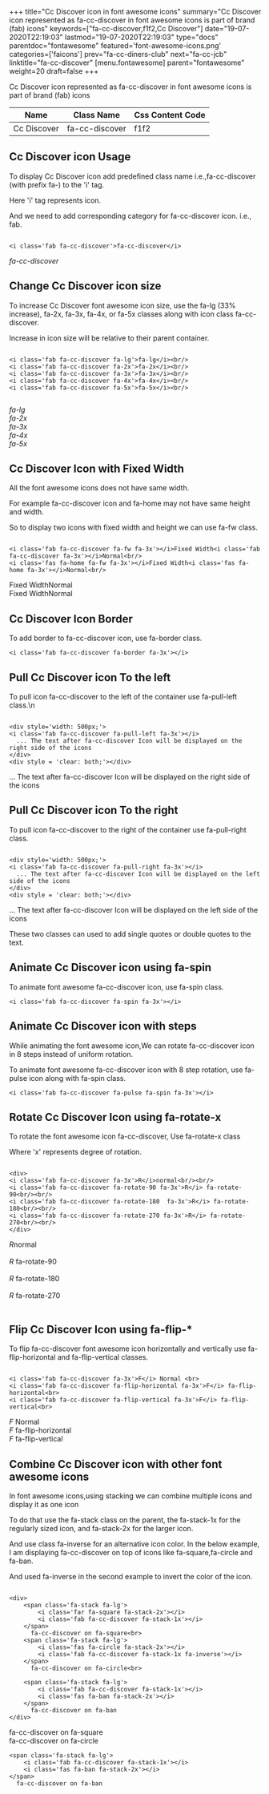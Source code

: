 +++
title="Cc Discover icon in font awesome icons"
summary="Cc Discover icon represented as fa-cc-discover in font awesome icons is part of brand (fab) icons"
keywords=["fa-cc-discover,f1f2,Cc Discover"]
date="19-07-2020T22:19:03"
lastmod="19-07-2020T22:19:03"
type="docs"
parentdoc="fontawesome"
featured='font-awesome-icons.png'
categories=['faicons']
prev="fa-cc-diners-club"
next="fa-cc-jcb"
linktitle="fa-cc-discover"
[menu.fontawesome]
parent="fontawesome"
weight=20
draft=false
+++


Cc Discover icon represented as fa-cc-discover in font awesome icons is part of brand (fab) icons

<div class='table-responsive'><table class='table'><thead><tr><th>Name</th><th>Class Name</th><th>Css Content Code</th></tr></thead><tbody><tr><td>Cc Discover</td><td>fa-cc-discover</td><td>f1f2</td></tr></tbody></table></div>



## Cc Discover icon Usage

To display Cc Discover icon add predefined class name i.e.,fa-cc-discover (with prefix fa-) to the 'i' tag.

Here 'i' tag represents icon.

And we need to add corresponding category for fa-cc-discover icon. i.e., fab.


```

<i class='fab fa-cc-discover'>fa-cc-discover</i>
```

<i class='fab fa-cc-discover'>fa-cc-discover</i>




## Change Cc Discover icon size
To increase Cc Discover font awesome icon size, use the fa-lg (33% increase), fa-2x, fa-3x, fa-4x, or fa-5x classes along with icon class fa-cc-discover.

Increase in icon size will be relative to their parent container. 

```

<i class='fab fa-cc-discover fa-lg'>fa-lg</i><br/>
<i class='fab fa-cc-discover fa-2x'>fa-2x</i><br/>
<i class='fab fa-cc-discover fa-3x'>fa-3x</i><br/>
<i class='fab fa-cc-discover fa-4x'>fa-4x</i><br/>
<i class='fab fa-cc-discover fa-5x'>fa-5x</i><br/>
            
```

<i class='fab fa-cc-discover fa-lg'>fa-lg</i><br/>
<i class='fab fa-cc-discover fa-2x'>fa-2x</i><br/>
<i class='fab fa-cc-discover fa-3x'>fa-3x</i><br/>
<i class='fab fa-cc-discover fa-4x'>fa-4x</i><br/>
<i class='fab fa-cc-discover fa-5x'>fa-5x</i><br/>
            



## Cc Discover Icon with Fixed Width 

All the font awesome icons does not have same width.

For example fa-cc-discover icon and fa-home may not have same height and width.

So to display two icons with fixed width and height we can use fa-fw class.


```

<i class='fab fa-cc-discover fa-fw fa-3x'></i>Fixed Width<i class='fab fa-cc-discover fa-3x'></i>Normal<br/>
<i class='fas fa-home fa-fw fa-3x'></i>Fixed Width<i class='fas fa-home fa-3x'></i>Normal<br/>
```

<i class='fab fa-cc-discover fa-fw fa-3x'></i>Fixed Width<i class='fab fa-cc-discover fa-3x'></i>Normal<br/>
<i class='fas fa-home fa-fw fa-3x'></i>Fixed Width<i class='fas fa-home fa-3x'></i>Normal<br/>



## Cc Discover Icon Border 

To add border to fa-cc-discover icon, use fa-border class.


```
<i class='fab fa-cc-discover fa-border fa-3x'></i>

```
<i class='fab fa-cc-discover fa-border fa-3x'></i>





## Pull Cc Discover icon To the left

To pull icon fa-cc-discover to the left of the container use fa-pull-left class.\n

```

<div style='width: 500px;'>
<i class='fab fa-cc-discover fa-pull-left fa-3x'></i>
  ... The text after fa-cc-discover Icon will be displayed on the right side of the icons
</div>
<div style = 'clear: both;'></div>
```

<div style='width: 500px;'>
<i class='fab fa-cc-discover fa-pull-left fa-3x'></i>
  ... The text after fa-cc-discover Icon will be displayed on the right side of the icons
</div>
<div style = 'clear: both;'></div>




## Pull Cc Discover icon To the right
To pull icon fa-cc-discover to the right of the container use fa-pull-right class.

```

<div style='width: 500px;'>
<i class='fab fa-cc-discover fa-pull-right fa-3x'></i>
  ... The text after fa-cc-discover Icon will be displayed on the left side of the icons
</div>
<div style = 'clear: both;'></div>
```

<div style='width: 500px;'>
<i class='fab fa-cc-discover fa-pull-right fa-3x'></i>
  ... The text after fa-cc-discover Icon will be displayed on the left side of the icons
</div>
<div style = 'clear: both;'></div>

These two classes can used to add single quotes or double quotes to the text.


## Animate Cc Discover icon using fa-spin
To animate font awesome fa-cc-discover icon, use fa-spin class.

```
<i class='fab fa-cc-discover fa-spin fa-3x'></i>
```
<i class='fab fa-cc-discover fa-spin fa-3x'></i>




## Animate Cc Discover icon with steps
While animating the font awesome icon,We can rotate fa-cc-discover icon in 8 steps instead of uniform rotation.

To animate font awesome fa-cc-discover icon with 8 step rotation, use fa-pulse icon along with fa-spin class.


```
<i class='fab fa-cc-discover fa-pulse fa-spin fa-3x'></i>

```
<i class='fab fa-cc-discover fa-pulse fa-spin fa-3x'></i>





## Rotate Cc Discover Icon using fa-rotate-x
To rotate the font awesome icon fa-cc-discover, Use fa-rotate-x class

Where 'x' represents degree of rotation.


```

<div>
<i class='fab fa-cc-discover fa-3x'>R</i>normal<br/><br/>
<i class='fab fa-cc-discover fa-rotate-90 fa-3x'>R</i> fa-rotate-90<br/><br/> 
<i class='fab fa-cc-discover fa-rotate-180  fa-3x'>R</i> fa-rotate-180<br/><br/> 
<i class='fab fa-cc-discover fa-rotate-270 fa-3x'>R</i> fa-rotate-270<br/><br/>
</div>
```

<div>
<i class='fab fa-cc-discover fa-3x'>R</i>normal<br/><br/>
<i class='fab fa-cc-discover fa-rotate-90 fa-3x'>R</i> fa-rotate-90<br/><br/> 
<i class='fab fa-cc-discover fa-rotate-180  fa-3x'>R</i> fa-rotate-180<br/><br/> 
<i class='fab fa-cc-discover fa-rotate-270 fa-3x'>R</i> fa-rotate-270<br/><br/>
</div>




## Flip Cc Discover Icon using fa-flip-*
To flip fa-cc-discover font awesome icon horizontally and vertically use fa-flip-horizontal and fa-flip-vertical classes. 

```

<i class='fab fa-cc-discover fa-3x'>F</i> Normal <br>
<i class='fab fa-cc-discover fa-flip-horizontal fa-3x'>F</i> fa-flip-horizontal<br>
<i class='fab fa-cc-discover fa-flip-vertical fa-3x'>F</i> fa-flip-vertical<br>
```

<i class='fab fa-cc-discover fa-3x'>F</i> Normal <br>
<i class='fab fa-cc-discover fa-flip-horizontal fa-3x'>F</i> fa-flip-horizontal<br>
<i class='fab fa-cc-discover fa-flip-vertical fa-3x'>F</i> fa-flip-vertical<br>




## Combine Cc Discover icon with other font awesome icons
In font awesome icons,using stacking we can combine multiple icons and display it as one icon 

To do that use the fa-stack class on the parent, the fa-stack-1x for the regularly sized icon, and fa-stack-2x for the larger icon.

And use class fa-inverse for an alternative icon color. 
In the below example, I am displaying fa-cc-discover on top of icons like fa-square,fa-circle and fa-ban.

And used fa-inverse in the second example to invert the color of the icon.

```

<div>
    <span class='fa-stack fa-lg'>
        <i class='far fa-square fa-stack-2x'></i>
        <i class='fab fa-cc-discover fa-stack-1x'></i>
    </span>
      fa-cc-discover on fa-square<br>
    <span class='fa-stack fa-lg'>
        <i class='fas fa-circle fa-stack-2x'></i>
        <i class='fab fa-cc-discover fa-stack-1x fa-inverse'></i>
    </span>
      fa-cc-discover on fa-circle<br>

    <span class='fa-stack fa-lg'>
        <i class='fab fa-cc-discover fa-stack-1x'></i>
        <i class='fas fa-ban fa-stack-2x'></i>
    </span>
      fa-cc-discover on fa-ban
</div>
```

<div>
    <span class='fa-stack fa-lg'>
        <i class='far fa-square fa-stack-2x'></i>
        <i class='fab fa-cc-discover fa-stack-1x'></i>
    </span>
      fa-cc-discover on fa-square<br>
    <span class='fa-stack fa-lg'>
        <i class='fas fa-circle fa-stack-2x'></i>
        <i class='fab fa-cc-discover fa-stack-1x fa-inverse'></i>
    </span>
      fa-cc-discover on fa-circle<br>

    <span class='fa-stack fa-lg'>
        <i class='fab fa-cc-discover fa-stack-1x'></i>
        <i class='fas fa-ban fa-stack-2x'></i>
    </span>
      fa-cc-discover on fa-ban
</div>






